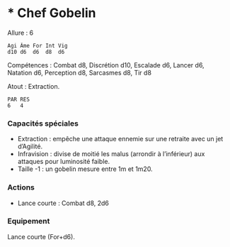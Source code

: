 # * Chef Gobelin

Allure : 6

	Agi	Âme	For	Int	Vig
	d10	d6	d6	d8	d6

Compétences : Combat d8, Discrétion d10, Escalade d6, Lancer d6, Natation d6, Perception d8, Sarcasmes d8, Tir d8

Atout : Extraction.

	PAR	RES
	6	4

### Capacités spéciales
- Extraction : empêche une attaque ennemie sur une retraite avec un jet d’Agilité.
- Infravision : divise de moitié les malus (arrondir à l’inférieur) aux attaques pour luminosité faible.
- Taille -1 : un gobelin mesure entre 1m et 1m20.

### Actions
- Lance courte : Combat d8, 2d6

### Equipement
Lance courte (For+d6).

